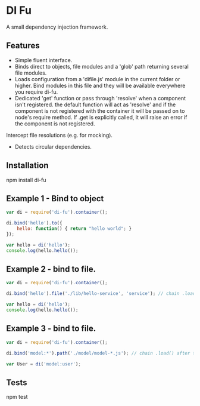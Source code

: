 DI Fu
=====

A small dependency injection framework.

## Features
- Simple fluent interface.
- Binds direct to objects, file modules and a 'glob' path returning several file modules.
- Loads configuration from a 'difile.js' module in the current folder or higher. Bind modules in this file and they will be available everywhere you require di-fu.
- Dedicated 'get' function or pass through 'resolve' when a component isn't registered. the default function will act as 'resolve' and if the component is not registered with the container it will be passed on to node's require method. If .get is explicitly called, it will raise an error if the component is not registered.

Intercept file resolutions (e.g. for mocking).
- Detects circular dependencies.

## Installation

  npm install di-fu

## Example 1 - Bind to object

```javascript
var di = require('di-fu').container();

di.bind('hello').to({
	hello: function() { return "hello world"; }
});

var hello = di('hello');
console.log(hello.hello());
```

## Example 2 - bind to file.

```javascript
var di = require('di-fu').container();

di.bind('hello').file('./lib/hello-service', 'service'); // chain .load() after this to load it here.

var hello = di('hello');
console.log(hello.hello());
```

## Example 3 - bind to file.

```javascript
var di = require('di-fu').container();

di.bind('model:*').path('./model/model-*.js'); // chain .load() after this to load them here.

var User = di('model:user');
```

## Tests

  npm test